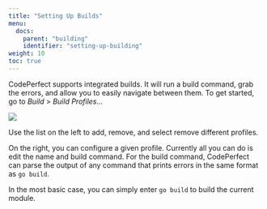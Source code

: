 ```yaml
---
title: "Setting Up Builds"
menu:
  docs:
    parent: "building"
    identifier: "setting-up-building"
weight: 10
toc: true
---
```


CodePerfect supports integrated builds. It will run a build command, grab the
errors, and allow you to easily navigate between them. To get started, go to
<cite>Build</cite> &gt; <cite>Build Profiles...</cite>

![](/build-profiles.png)

Use the list on the left to add, remove, and select remove different profiles.

On the right, you can configure a given profile. Currently all you can do is
edit the name and build command. For the build command, CodePerfect can parse
the output of any command that prints errors in the same format as `go build`.

In the most basic case, you can simply enter `go build` to build the current
module.
